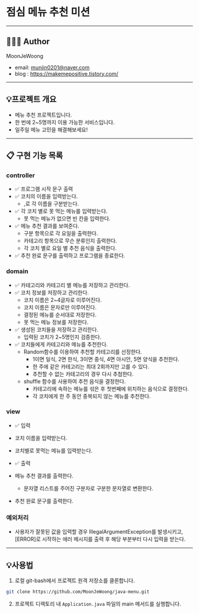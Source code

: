 # 점심 메뉴 추천 미션

---

## 👨🏻‍💼 Author
MoonJeWoong
- email: munjin0201@naver.com
- blog : https://makemepositive.tistory.com/

---

## 💡프로젝트 개요
- 메뉴 추천 프로젝트입니다.
- 한 번에 2~5명까지 이용 가능한 서비스입니다.
- 일주일 메뉴 고민을 해결해보세요!

---


## 📋 구현 기능 목록

### controller
- ✅ 프로그램 시작 문구 출력
- ✅ 코치의 이름을 입력받는다.
  - ,로 각 이름을 구분받는다.
- ✅ 각 코치 별로 못 먹는 메뉴를 입력받는다.
  - 못 먹는 메뉴가 없으면 빈 칸을 입력한다.
- ✅ 메뉴 추천 결과를 보여준다.
  - 구분 항목으로 각 요일을 출력한다.
  - 카테고리 항목으로 무슨 분류인지 출력한다.
  - 각 코치 별로 요일 별 추천 음식을 출력한다.
- ✅ 추천 완료 문구를 출력하고 프로그램을 종료한다. 

### domain
- ✅ 카테고리와 카테고리 별 메뉴를 저장하고 관리한다.
- ✅ 코치 정보를 저장하고 관리한다.
  - 코치 이름은 2~4글자로 이루어진다.
  - 코치 이름은 문자로만 이루어진다.
  - 결정된 메뉴를 순서대로 저장한다.
  - 못 먹는 메뉴 정보를 저장한다.
- ✅ 생성된 코치들을 저장하고 관리한다.
  - 입력된 코치가 2~5명인지 검증한다.
- ✅ 코치들에게 카테고리와 메뉴를 추천한다.
  - Random함수를 이용하여 추천할 카테고리를 선정한다.
    - 1이면 일식, 2면 한식, 3이면 중식, 4면 아시안, 5면 양식을 추천한다.
    - 한 주에 같은 카테고리는 최대 2회까지만 고를 수 있다.
    - 추천할 수 없는 카테고리의 경우 다시 추첨한다.
  - shuffle 함수를 사용하여 추천 음식을 결정한다.
    - 카테고리에 속하는 메뉴를 섞은 후 첫번째에 위치하는 음식으로 결정한다.
    - 각 코치에게 한 주 동안 중복되지 않는 메뉴를 추천한다.


### view
- ✅ 입력
- 코치 이름을 입력받는다.
- 코치별로 못먹는 메뉴를 입력받는다.


- ✅ 출력
- 메뉴 추천 결과를 출력한다.
  - 문자열 리스트를 주어진 구분자로 구분한 문자열로 변환한다.
- 추천 완료 문구를 출력한다.


### 예외처리
- 사용자가 잘못된 값을 입력할 경우 IllegalArgumentException를 발생시키고, [ERROR]로 시작하는 에러 메시지를 출력 후 해당 부분부터 다시 입력을 받는다.


---

## 💡사용법
1. 로컬 git-bash에서 프로젝트 원격 저장소를 클론합니다.
~~~ bash
git clone https://github.com/MoonJeWoong/java-menu.git
~~~

2. 프로젝트 디렉토리 내 `Application.java` 파일의 main 메서드를 실행합니다.